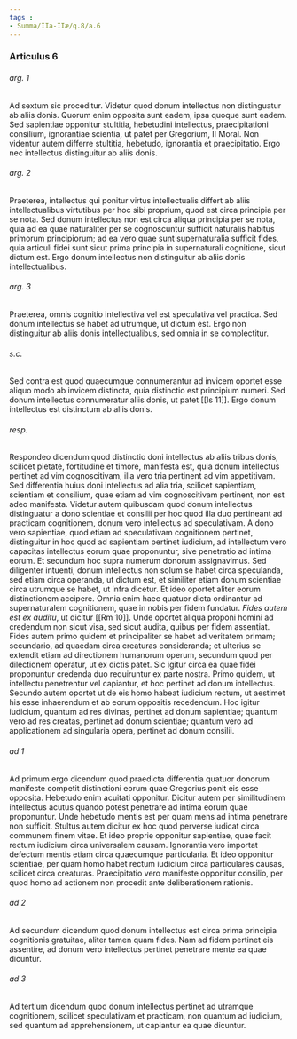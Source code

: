 ```yaml
---
tags : 
- Summa/IIa-IIæ/q.8/a.6
---
```


### Articulus 6

###### arg. 1
Ad sextum sic proceditur. Videtur quod donum intellectus non distinguatur ab aliis donis. Quorum enim opposita sunt eadem, ipsa quoque sunt eadem. Sed sapientiae opponitur stultitia, hebetudini intellectus, praecipitationi consilium, ignorantiae scientia, ut patet per Gregorium, II Moral. Non videntur autem differre stultitia, hebetudo, ignorantia et praecipitatio. Ergo nec intellectus distinguitur ab aliis donis.

###### arg. 2
Praeterea, intellectus qui ponitur virtus intellectualis differt ab aliis intellectualibus virtutibus per hoc sibi proprium, quod est circa principia per se nota. Sed donum intellectus non est circa aliqua principia per se nota, quia ad ea quae naturaliter per se cognoscuntur sufficit naturalis habitus primorum principiorum; ad ea vero quae sunt supernaturalia sufficit fides, quia articuli fidei sunt sicut prima principia in supernaturali cognitione, sicut dictum est. Ergo donum intellectus non distinguitur ab aliis donis intellectualibus.

###### arg. 3
Praeterea, omnis cognitio intellectiva vel est speculativa vel practica. Sed donum intellectus se habet ad utrumque, ut dictum est. Ergo non distinguitur ab aliis donis intellectualibus, sed omnia in se complectitur.

###### s.c.
Sed contra est quod quaecumque connumerantur ad invicem oportet esse aliquo modo ab invicem distincta, quia distinctio est principium numeri. Sed donum intellectus connumeratur aliis donis, ut patet [[Is 11]]. Ergo donum intellectus est distinctum ab aliis donis.

###### resp.
Respondeo dicendum quod distinctio doni intellectus ab aliis tribus donis, scilicet pietate, fortitudine et timore, manifesta est, quia donum intellectus pertinet ad vim cognoscitivam, illa vero tria pertinent ad vim appetitivam. Sed differentia huius doni intellectus ad alia tria, scilicet sapientiam, scientiam et consilium, quae etiam ad vim cognoscitivam pertinent, non est adeo manifesta. Videtur autem quibusdam quod donum intellectus distinguatur a dono scientiae et consilii per hoc quod illa duo pertineant ad practicam cognitionem, donum vero intellectus ad speculativam. A dono vero sapientiae, quod etiam ad speculativam cognitionem pertinet, distinguitur in hoc quod ad sapientiam pertinet iudicium, ad intellectum vero capacitas intellectus eorum quae proponuntur, sive penetratio ad intima eorum. Et secundum hoc supra numerum donorum assignavimus. Sed diligenter intuenti, donum intellectus non solum se habet circa speculanda, sed etiam circa operanda, ut dictum est, et similiter etiam donum scientiae circa utrumque se habet, ut infra dicetur. Et ideo oportet aliter eorum distinctionem accipere. Omnia enim haec quatuor dicta ordinantur ad supernaturalem cognitionem, quae in nobis per fidem fundatur. *Fides autem est ex auditu*, ut dicitur [[Rm 10]]. Unde oportet aliqua proponi homini ad credendum non sicut visa, sed sicut audita, quibus per fidem assentiat. Fides autem primo quidem et principaliter se habet ad veritatem primam; secundario, ad quaedam circa creaturas consideranda; et ulterius se extendit etiam ad directionem humanorum operum, secundum quod per dilectionem operatur, ut ex dictis patet. Sic igitur circa ea quae fidei proponuntur credenda duo requiruntur ex parte nostra. Primo quidem, ut intellectu penetrentur vel capiantur, et hoc pertinet ad donum intellectus. Secundo autem oportet ut de eis homo habeat iudicium rectum, ut aestimet his esse inhaerendum et ab eorum oppositis recedendum. Hoc igitur iudicium, quantum ad res divinas, pertinet ad donum sapientiae; quantum vero ad res creatas, pertinet ad donum scientiae; quantum vero ad applicationem ad singularia opera, pertinet ad donum consilii.

###### ad 1
Ad primum ergo dicendum quod praedicta differentia quatuor donorum manifeste competit distinctioni eorum quae Gregorius ponit eis esse opposita. Hebetudo enim acuitati opponitur. Dicitur autem per similitudinem intellectus acutus quando potest penetrare ad intima eorum quae proponuntur. Unde hebetudo mentis est per quam mens ad intima penetrare non sufficit. Stultus autem dicitur ex hoc quod perverse iudicat circa communem finem vitae. Et ideo proprie opponitur sapientiae, quae facit rectum iudicium circa universalem causam. Ignorantia vero importat defectum mentis etiam circa quaecumque particularia. Et ideo opponitur scientiae, per quam homo habet rectum iudicium circa particulares causas, scilicet circa creaturas. Praecipitatio vero manifeste opponitur consilio, per quod homo ad actionem non procedit ante deliberationem rationis.

###### ad 2
Ad secundum dicendum quod donum intellectus est circa prima principia cognitionis gratuitae, aliter tamen quam fides. Nam ad fidem pertinet eis assentire, ad donum vero intellectus pertinet penetrare mente ea quae dicuntur.

###### ad 3
Ad tertium dicendum quod donum intellectus pertinet ad utramque cognitionem, scilicet speculativam et practicam, non quantum ad iudicium, sed quantum ad apprehensionem, ut capiantur ea quae dicuntur.

